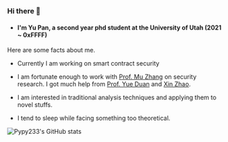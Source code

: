 ### Hi there 👋

- #### I'm Yu Pan, a second year phd student at the University of Utah (2021 ~ 0xFFFF)

Here are some facts about me.

- Currently I am working on smart contract security

- I am fortunate enough to work with  <a href="https://sites.google.com/site/muzhang82" target="_blank">Prof. Mu Zhang</a> on security research. I got much help from <a href="https://yueduan.github.io/" target="_blank">Prof. Yue Duan</a> and <a href="https://github.com/morangeous" target="_blank">Xin Zhao</a>.
- I am interested in traditional analysis techniques and applying them to novel stuffs.
- I tend to sleep while facing something too theoretical.





![Pypy233's GitHub stats](https://github-readme-stats.vercel.app/api?username=Pypy233&show_icons=true&count_private=true)

